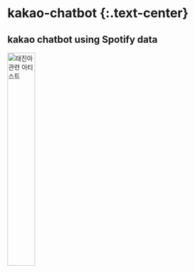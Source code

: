 # kakao-chatbot {:.text-center}
kakao chatbot using Spotify data
---------------
<img src="/assets/tae_related.gif" width="35%" title="태진아 관련 아티스트" alt="태진아 관련 아티스트"></img>
